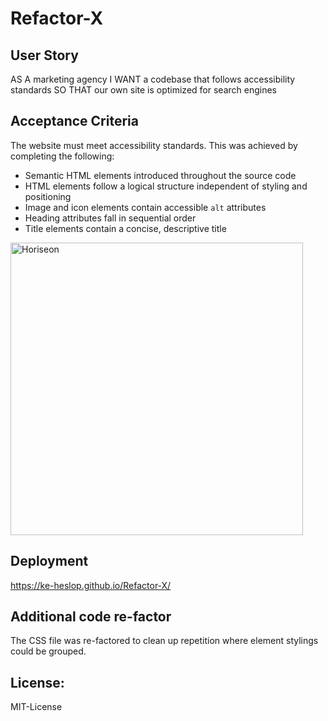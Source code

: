 # Refactor-X

## User Story

AS A marketing agency
I WANT a codebase that follows accessibility standards
SO THAT our own site is optimized for search engines


## Acceptance Criteria

The website must meet accessibility standards. This was achieved by completing the following:

* Semantic HTML elements introduced throughout the source code
* HTML elements follow a logical structure independent of styling and positioning
* Image and icon elements contain accessible `alt` attributes
* Heading attributes fall in sequential order
* Title elements contain a concise, descriptive title
<img width="468" alt="Horiseon" src="https://user-images.githubusercontent.com/121969930/221303426-a21ce443-2998-4dcb-9f1c-c64af82d3a09.png">

## Deployment
https://ke-heslop.github.io/Refactor-X/


## Additional code re-factor
The CSS file was re-factored to clean up repetition where element stylings could be grouped.

## License:
MIT-License
